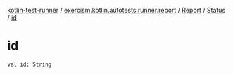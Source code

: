 [kotlin-test-runner](../../../index.md) / [exercism.kotlin.autotests.runner.report](../../index.md) / [Report](../index.md) / [Status](index.md) / [id](./id.md)

# id

`val id: `[`String`](https://kotlinlang.org/api/latest/jvm/stdlib/kotlin/-string/index.html)
